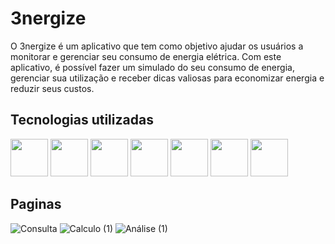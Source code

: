 <h1>3nergize</h1>
<p>O 3nergize é um aplicativo que tem como objetivo ajudar os usuários a monitorar e gerenciar seu consumo de energia elétrica. Com este aplicativo, é possível fazer um simulado do seu consumo de energia, gerenciar sua utilização e receber dicas valiosas para economizar energia e reduzir seus custos.</p>

<h2>Tecnologias utilizadas</h2>

<p>
 <img width="60px" src="https://cdn.jsdelivr.net/gh/devicons/devicon/icons/html5/html5-original.svg" />
 <img width="60px" src="https://cdn.jsdelivr.net/gh/devicons/devicon/icons/css3/css3-original.svg" />
 <img width="60px" src="https://cdn.jsdelivr.net/gh/devicons/devicon/icons/javascript/javascript-original.svg" />
 <img width="60px" src="https://cdn.jsdelivr.net/gh/devicons/devicon/icons/typescript/typescript-original.svg" />
 <img width="60px" src="https://cdn.jsdelivr.net/gh/devicons/devicon/icons/git/git-original.svg" />
 <img width="60px" src="https://cdn.jsdelivr.net/gh/devicons/devicon/icons/nodejs/nodejs-original.svg" />
 <img width="60px" src="https://cdn.jsdelivr.net/gh/devicons/devicon/icons/react/react-original-wordmark.svg" />
 </p>
 
 <h2>Paginas</h2>
 
![Consulta](https://user-images.githubusercontent.com/103793795/232232120-22b1056d-e021-4de9-853a-d0b7f2621656.png)
![Calculo (1)](https://user-images.githubusercontent.com/103793795/232232131-86bd0c65-3526-4f72-a136-57a0f6f739e9.png)
![Análise (1)](https://user-images.githubusercontent.com/103793795/232232140-15a2b360-bac2-4cd5-a9e5-ef69e2bec316.png)









